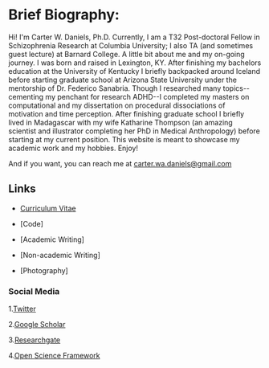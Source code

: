 # Brief Biography:

Hi! I'm Carter W. Daniels, Ph.D. Currently, I am a T32 Post-doctoral Fellow in Schizophrenia Research at Columbia University; I also TA (and sometimes guest lecture) at Barnard College. A little bit about me and my on-going journey. I was born and raised in Lexington, KY. After finishing my bachelors education at the University of Kentucky I briefly backpacked around Iceland before starting graduate school at Arizona State University under the mentorship of Dr. Federico Sanabria. Though I researched many topics--cementing my penchant for research ADHD--I completed my masters on computational and my dissertation on procedural dissociations of motivation and time perception. After finishing graduate school I briefly lived in Madagascar with my wife Katharine Thompson (an amazing scientist and illustrator completing her PhD in Medical Anthropology) before starting at my current position. This website is meant to showcase my academic work and my hobbies. Enjoy! 

And if you want, you can reach me at carter.wa.daniels@gmail.com

## Links

* [Curriculum Vitae](CV.md)

* [Code]

* [Academic Writing]

* [Non-academic Writing]

* [Photography]


### Social Media

1.[Twitter](https://twitter.com/cwdanielsRW)

2.[Google Scholar](https://scholar.google.com/citations?user=BTGMcAoAAAAJ&hl=en&oi=ao)

3.[Researchgate](https://www.researchgate.net/profile/Carter_Daniels)

4.[Open Science Framework](https://osf.io/profile/)

